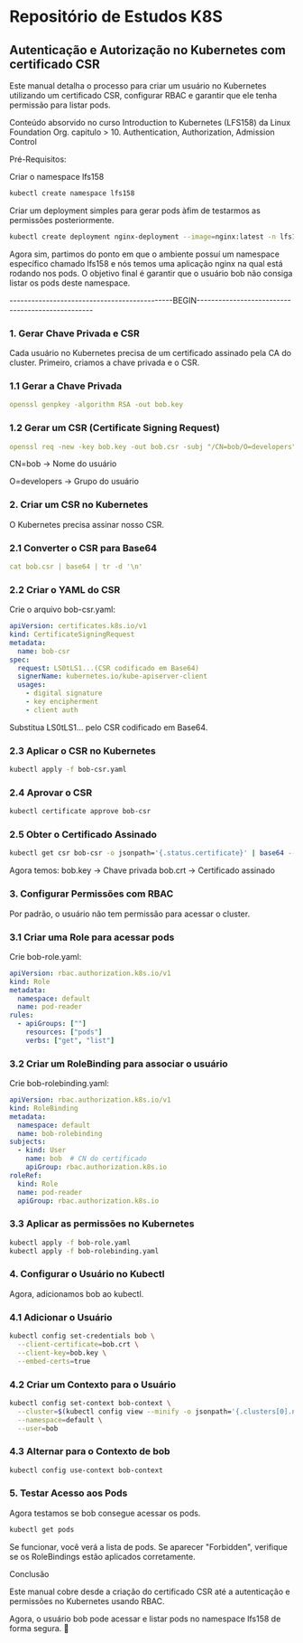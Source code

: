 # Repositório de Estudos K8S

## Autenticação e Autorização no Kubernetes com certificado CSR

Este manual detalha o processo para criar um usuário no Kubernetes utilizando um certificado CSR, configurar RBAC e garantir que ele tenha permissão para listar pods.

Conteúdo absorvido no curso Introduction to Kubernetes (LFS158) da Linux Foundation Org. 
capitulo > 10. Authentication, Authorization, Admission Control

Pré-Requisitos:

Criar o namespace lfs158
```bash
kubectl create namespace lfs158
```
Criar um deployment simples para gerar pods àfim de testarmos as permissões posteriormente.
```bash
kubectl create deployment nginx-deployment --image=nginx:latest -n lfs158
```

Agora sim, partimos do ponto em que o ambiente possuí um namespace específico chamado lfs158 e nós temos uma aplicação nginx na qual está rodando nos pods. O objetivo final é garantir que o usuário bob não consiga listar os pods deste namespace.

---------------------------------------------BEGIN-------------------------------------------------

### 1. Gerar Chave Privada e CSR

Cada usuário no Kubernetes precisa de um certificado assinado pela CA do cluster. Primeiro, criamos a chave privada e o CSR.

<!-- O CSR (do inglês Certificate Signing Request, ou Pedido de Assinatura de Certificado) é um arquivo ou mensagem que contém informações sobre uma entidade (como um usuário, servidor ou dispositivo) que deseja obter um certificado digital assinado por uma Autoridade Certificadora (CA).

No contexto do Kubernetes, o CSR é usado para solicitar que a CA do cluster assine um certificado digital para um usuário ou componente, permitindo que ele se autentique de forma segura no cluster.

Antes de criar um CSR, você gera uma chave privada (um arquivo criptográfico que só o solicitante deve ter). A chave privada é usada para criar o CSR e, posteriormente, para assinar transações ou autenticar o usuário. -->

### 1.1 Gerar a Chave Privada
```yaml
openssl genpkey -algorithm RSA -out bob.key
```
### 1.2 Gerar um CSR (Certificate Signing Request)
```yaml
openssl req -new -key bob.key -out bob.csr -subj "/CN=bob/O=developers"
```
CN=bob → Nome do usuário

O=developers → Grupo do usuário

### 2. Criar um CSR no Kubernetes

O Kubernetes precisa assinar nosso CSR.

### 2.1 Converter o CSR para Base64
```yaml
cat bob.csr | base64 | tr -d '\n'
```
### 2.2 Criar o YAML do CSR

Crie o arquivo bob-csr.yaml:
```yaml
apiVersion: certificates.k8s.io/v1
kind: CertificateSigningRequest
metadata:
  name: bob-csr
spec:
  request: LS0tLS1...(CSR codificado em Base64)
  signerName: kubernetes.io/kube-apiserver-client
  usages:
    - digital signature
    - key encipherment
    - client auth
```
Substitua LS0tLS1... pelo CSR codificado em Base64.

### 2.3 Aplicar o CSR no Kubernetes
```bash
kubectl apply -f bob-csr.yaml
```
### 2.4 Aprovar o CSR
```bash
kubectl certificate approve bob-csr
```
### 2.5 Obter o Certificado Assinado
```bash
kubectl get csr bob-csr -o jsonpath='{.status.certificate}' | base64 --decode > bob.crt
```
Agora temos:
bob.key → Chave privada
bob.crt → Certificado assinado

### 3. Configurar Permissões com RBAC

Por padrão, o usuário não tem permissão para acessar o cluster.

### 3.1 Criar uma Role para acessar pods

Crie bob-role.yaml:
```yaml
apiVersion: rbac.authorization.k8s.io/v1
kind: Role
metadata:
  namespace: default
  name: pod-reader
rules:
  - apiGroups: [""]
    resources: ["pods"]
    verbs: ["get", "list"]
```
### 3.2 Criar um RoleBinding para associar o usuário

Crie bob-rolebinding.yaml:
```yaml
apiVersion: rbac.authorization.k8s.io/v1
kind: RoleBinding
metadata:
  namespace: default
  name: bob-rolebinding
subjects:
  - kind: User
    name: bob  # CN do certificado
    apiGroup: rbac.authorization.k8s.io
roleRef:
  kind: Role
  name: pod-reader
  apiGroup: rbac.authorization.k8s.io
```
### 3.3 Aplicar as permissões no Kubernetes
```bash
kubectl apply -f bob-role.yaml
kubectl apply -f bob-rolebinding.yaml
```
### 4. Configurar o Usuário no Kubectl

Agora, adicionamos bob ao kubectl.

### 4.1 Adicionar o Usuário
```bash
kubectl config set-credentials bob \
  --client-certificate=bob.crt \
  --client-key=bob.key \
  --embed-certs=true
```
### 4.2 Criar um Contexto para o Usuário
```bash
kubectl config set-context bob-context \
  --cluster=$(kubectl config view --minify -o jsonpath='{.clusters[0].name}') \
  --namespace=default \
  --user=bob
```
### 4.3 Alternar para o Contexto de bob
```bash
kubectl config use-context bob-context
```
### 5. Testar Acesso aos Pods

Agora testamos se bob consegue acessar os pods.
```bash
kubectl get pods
```
Se funcionar, você verá a lista de pods. Se aparecer "Forbidden", verifique se os RoleBindings estão aplicados corretamente.

Conclusão

Este manual cobre desde a criação do certificado CSR até a autenticação e permissões no Kubernetes usando RBAC.

Agora, o usuário bob pode acessar e listar pods no namespace lfs158 de forma segura. 🚀
